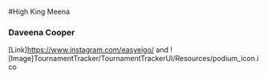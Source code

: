 #High King Meena
### Daveena Cooper

[Link]https://www.instagram.com/easyeigo/ and ! [Image]TournamentTracker/TournamentTrackerUI/Resources/podium_icon.ico


